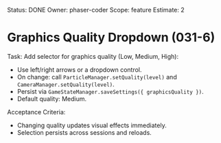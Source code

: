 Status: DONE
Owner: phaser-coder
Scope: feature
Estimate: 2

# Graphics Quality Dropdown (031-6)

Task: Add selector for graphics quality (Low, Medium, High):

- Use left/right arrows or a dropdown control.
- On change: call `ParticleManager.setQuality(level)` and `CameraManager.setQuality(level)`.
- Persist via `GameStateManager.saveSettings({ graphicsQuality })`.
- Default quality: Medium.

Acceptance Criteria:

- Changing quality updates visual effects immediately.
- Selection persists across sessions and reloads.
